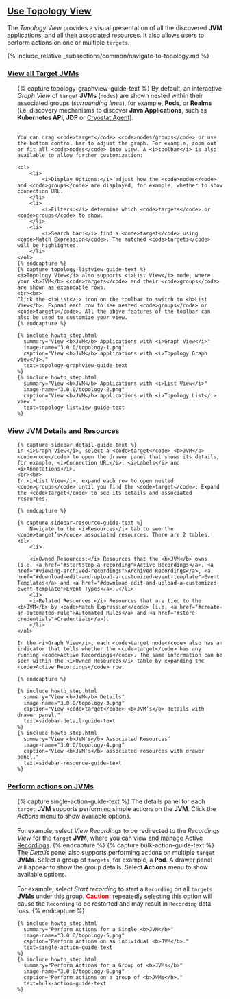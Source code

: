 ## [Use Topology View](#use-topology-view)

The *Topology View* provides a visual presentation of all the discovered **JVM** applications, and all their associated resources. It also allows users to perform actions on one or multiple `targets`.

{% include_relative _subsections/common/navigate-to-topology.md %}

### [View all Target JVMs](#view-all-target-jvms)

<ol>
    {% capture topology-graphview-guide-text %}
    By default, an interactive <i>Graph View</i> of <code>target</code> <b>JVMs</b> (<code>nodes</code>) are shown nested within their associated groups (<i>surrounding lines</i>), for example, <b>Pods</b>, or <b>Realms</b> (i.e. discovery mechanisms to discover <b>Java Applications</b>, such as <b>Kubernetes API, JDP</b> or <a href="#using-the-cryostat-agent">Cryostat Agent</a>).
    <br><br>

    You can drag <code>target</code> <code>nodes/groups</code> or use the bottom control bar to adjust the graph. For example, zoom out or fit all <code>nodes</code> into view. A <i>toolbar</i> is also available to allow further customization:

    <ol>
        <li>
            <i>Display Options:</i> adjust how the <code>nodes</code> and <code>groups</code> are displayed, for example, whether to show connection URL.
        </li>
        <li>
            <i>Filters:</i> determine which <code>targets</code> or <code>groups</code> to show.
        </li>
        <li>
            <i>Search bar:</i> find a <code>target</code> using <code>Match Expression</code>. The matched <code>targets</code> will be highlighted.
        </li>
    </ol>
    {% endcapture %}
    {% capture topology-listview-guide-text %}
    <i>Topology View</i> also supports <i>List View</i> mode, where your <b>JVM</b> <code>targets</code> and their <code>groups</code> are shown as expandable rows.
    <br><br>
    Click the <i>List</i> icon on the toolbar to switch to <b>List View</b>. Expand each row to see nested <code>groups</code> or <code>targets</code>. All the above features of the toolbar can also be used to customize your view.
    {% endcapture %}

    {% include howto_step.html
      summary="View <b>JVM</b> Applications with <i>Graph View</i>"
      image-name="3.0.0/topology-1.png"
      caption="View <b>JVM</b> applications with <i>Topology Graph view</i>."
      text=topology-graphview-guide-text
    %}
    {% include howto_step.html
      summary="View <b>JVM</b> Applications with <i>List View</i>"
      image-name="3.0.0/topology-2.png"
      caption="View <b>JVM</b> applications with <i>Topology List</i> view."
      text=topology-listview-guide-text
    %}
</ol>

### [View JVM Details and Resources](#view-jvm-details-and-resources)
<ol>

    {% capture sidebar-detail-guide-text %}
    In <i>Graph View</i>, select a <code>target</code> <b>JVM</b> <code>node</code> to open the drawer panel that shows its details, for example, <i>Connection URL</i>, <i>Labels</i> and <i>Annotations</i>.
    <br><br>
    In <i>List View</i>, expand each row to open nested <code>groups</code> until you find the <code>target</code>. Expand the <code>target</code> to see its details and associated resources.

    {% endcapture %}

    {% capture sidebar-resource-guide-text %}
        Navigate to the <i>Resources</i> tab to see the <code>target’s</code> associated resources. There are 2 tables:
    <ol>
        <li>
        
        <i>Owned Resources:</i> Resources that the <b>JVM</b> owns (i.e. <a href="#startstop-a-recording">Active Recordings</a>, <a href="#viewing-archived-recordings">Archived Recordings</a>, <a href="#download-edit-and-upload-a-customized-event-template">Event Templates</a> and <a href="#download-edit-and-upload-a-customized-event-template">Event Types</a>).</li>
        <li>
        <i>Related Resources:</i> Resources that are tied to the <b>JVM</b> by <code>Match Expression</code> (i.e. <a href="#create-an-automated-rule">Automated Rules</a> and <a href="#store-credentials">Credentials</a>).
        </li>
    </ol>

    In the <i>Graph View</i>, each <code>target node</code> also has an indicator that tells whether the <code>target</code> has any running <code>Active Recordings</code>. The same information can be seen within the <i>Owned Resources</i> table by expanding the <code>Active Recordings</code> row.

    {% endcapture %}

    {% include howto_step.html
      summary="View <b>JVM</b> Details"
      image-name="3.0.0/topology-3.png"
      caption="View <code>target</code> <b>JVM’s</b> details with drawer panel."
      text=sidebar-detail-guide-text
    %}
    {% include howto_step.html
      summary="View <b>JVM's</b> Associated Resources"
      image-name="3.0.0/topology-4.png"
      caption="View <b>JVM's</b> associated resources with drawer panel."
      text=sidebar-resource-guide-text
    %}
</ol>

### [Perform actions on JVMs](#perform-actions-on-jvms)

<ol>
    {% capture single-action-guide-text %}
    The details panel for each <code>target</code> <b>JVM</b> supports performing simple actions on the <b>JVM</b>. Click the <i>Actions</i> menu to show available options.
    <br><br>
    For example, select <i>View Recordings</i> to be redirected to the <i>Recordings View</i> for the <code>target</code> <b>JVM</b>, where you can view and manage <a href="#startstop-a-recording">Active Recordings</a>.
    {% endcapture %}
    {% capture bulk-action-guide-text %}
    The <i>Details</i> panel also supports performing actions on multiple <code>target</code> <b>JVMs</b>. Select a group of <code>targets</code>, for example, a <b>Pod</b>. A drawer panel will appear to show the group details. Select <b>Actions</b> menu to show available options.
    <br><br>
    For example, select <i>Start recording</i> to start a <code>Recording</code> on all <code>targets</code> <b>JVMs</b> under this group. <b style="color:red">Caution:</b> repeatedly selecting this option will cause the <code>Recording</code> to be restarted and may result in <code>Recording</code> data loss.
    {% endcapture %}
    
    {% include howto_step.html
      summary="Perform Actions for a Single <b>JVM</b>"
      image-name="3.0.0/topology-5.png"
      caption="Perform actions on an individual <b>JVM</b>."
      text=single-action-guide-text
    %}
    {% include howto_step.html
      summary="Perform Actions for a Group of <b>JVMs</b>"
      image-name="3.0.0/topology-6.png"
      caption="Perform actions on a group of <b>JVMs</b>."
      text=bulk-action-guide-text
    %}
</ol>
